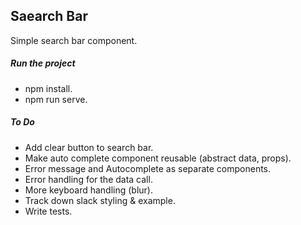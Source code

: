 ## Saearch Bar

Simple search bar component.

##### Run the project

-   npm install.
-   npm run serve.

##### To Do

-   Add clear button to search bar.
-   Make auto complete component reusable (abstract data, props).
-   Error message and Autocomplete as separate components.
-   Error handling for the data call.
-   More keyboard handling (blur).
-   Track down slack styling & example.
-   Write tests.
